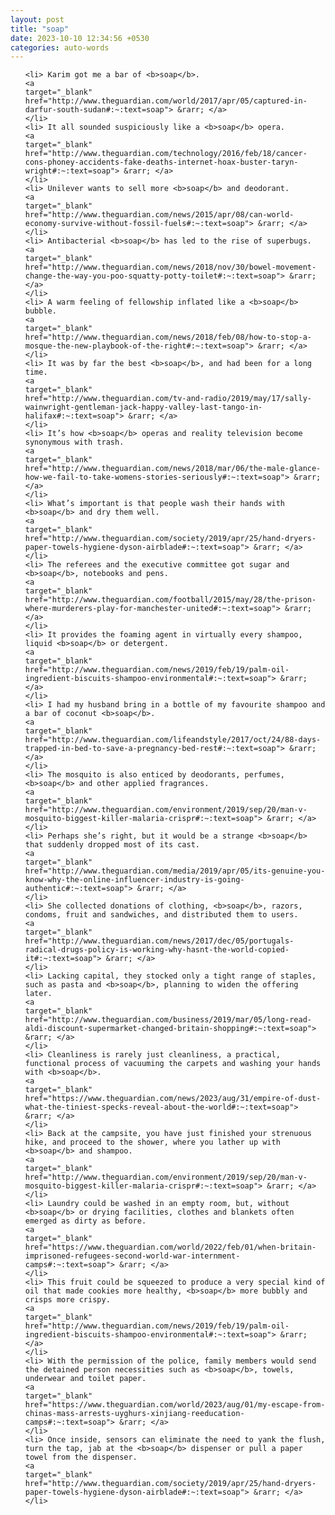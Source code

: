 ```yaml
---
layout: post
title: "soap"
date: 2023-10-10 12:34:56 +0530
categories: auto-words
---
```

<ol>

    <li> Karim got me a bar of <b>soap</b>.
    <a 
    target="_blank" 
    href="http://www.theguardian.com/world/2017/apr/05/captured-in-darfur-south-sudan#:~:text=soap"> &rarr; </a>
    </li>
    <li> It all sounded suspiciously like a <b>soap</b> opera.
    <a 
    target="_blank" 
    href="http://www.theguardian.com/technology/2016/feb/18/cancer-cons-phoney-accidents-fake-deaths-internet-hoax-buster-taryn-wright#:~:text=soap"> &rarr; </a>
    </li>
    <li> Unilever wants to sell more <b>soap</b> and deodorant.
    <a 
    target="_blank" 
    href="http://www.theguardian.com/news/2015/apr/08/can-world-economy-survive-without-fossil-fuels#:~:text=soap"> &rarr; </a>
    </li>
    <li> Antibacterial <b>soap</b> has led to the rise of superbugs.
    <a 
    target="_blank" 
    href="http://www.theguardian.com/news/2018/nov/30/bowel-movement-change-the-way-you-poo-squatty-potty-toilet#:~:text=soap"> &rarr; </a>
    </li>
    <li> A warm feeling of fellowship inflated like a <b>soap</b> bubble.
    <a 
    target="_blank" 
    href="http://www.theguardian.com/news/2018/feb/08/how-to-stop-a-mosque-the-new-playbook-of-the-right#:~:text=soap"> &rarr; </a>
    </li>
    <li> It was by far the best <b>soap</b>, and had been for a long time.
    <a 
    target="_blank" 
    href="http://www.theguardian.com/tv-and-radio/2019/may/17/sally-wainwright-gentleman-jack-happy-valley-last-tango-in-halifax#:~:text=soap"> &rarr; </a>
    </li>
    <li> It’s how <b>soap</b> operas and reality television become synonymous with trash.
    <a 
    target="_blank" 
    href="http://www.theguardian.com/news/2018/mar/06/the-male-glance-how-we-fail-to-take-womens-stories-seriously#:~:text=soap"> &rarr; </a>
    </li>
    <li> What’s important is that people wash their hands with <b>soap</b> and dry them well.
    <a 
    target="_blank" 
    href="http://www.theguardian.com/society/2019/apr/25/hand-dryers-paper-towels-hygiene-dyson-airblade#:~:text=soap"> &rarr; </a>
    </li>
    <li> The referees and the executive committee got sugar and <b>soap</b>, notebooks and pens.
    <a 
    target="_blank" 
    href="http://www.theguardian.com/football/2015/may/28/the-prison-where-murderers-play-for-manchester-united#:~:text=soap"> &rarr; </a>
    </li>
    <li> It provides the foaming agent in virtually every shampoo, liquid <b>soap</b> or detergent.
    <a 
    target="_blank" 
    href="http://www.theguardian.com/news/2019/feb/19/palm-oil-ingredient-biscuits-shampoo-environmental#:~:text=soap"> &rarr; </a>
    </li>
    <li> I had my husband bring in a bottle of my favourite shampoo and a bar of coconut <b>soap</b>.
    <a 
    target="_blank" 
    href="http://www.theguardian.com/lifeandstyle/2017/oct/24/88-days-trapped-in-bed-to-save-a-pregnancy-bed-rest#:~:text=soap"> &rarr; </a>
    </li>
    <li> The mosquito is also enticed by deodorants, perfumes, <b>soap</b> and other applied fragrances.
    <a 
    target="_blank" 
    href="http://www.theguardian.com/environment/2019/sep/20/man-v-mosquito-biggest-killer-malaria-crispr#:~:text=soap"> &rarr; </a>
    </li>
    <li> Perhaps she’s right, but it would be a strange <b>soap</b> that suddenly dropped most of its cast.
    <a 
    target="_blank" 
    href="http://www.theguardian.com/media/2019/apr/05/its-genuine-you-know-why-the-online-influencer-industry-is-going-authentic#:~:text=soap"> &rarr; </a>
    </li>
    <li> She collected donations of clothing, <b>soap</b>, razors, condoms, fruit and sandwiches, and distributed them to users.
    <a 
    target="_blank" 
    href="http://www.theguardian.com/news/2017/dec/05/portugals-radical-drugs-policy-is-working-why-hasnt-the-world-copied-it#:~:text=soap"> &rarr; </a>
    </li>
    <li> Lacking capital, they stocked only a tight range of staples, such as pasta and <b>soap</b>, planning to widen the offering later.
    <a 
    target="_blank" 
    href="http://www.theguardian.com/business/2019/mar/05/long-read-aldi-discount-supermarket-changed-britain-shopping#:~:text=soap"> &rarr; </a>
    </li>
    <li> Cleanliness is rarely just cleanliness, a practical, functional process of vacuuming the carpets and washing your hands with <b>soap</b>.
    <a 
    target="_blank" 
    href="https://www.theguardian.com/news/2023/aug/31/empire-of-dust-what-the-tiniest-specks-reveal-about-the-world#:~:text=soap"> &rarr; </a>
    </li>
    <li> Back at the campsite, you have just finished your strenuous hike, and proceed to the shower, where you lather up with <b>soap</b> and shampoo.
    <a 
    target="_blank" 
    href="http://www.theguardian.com/environment/2019/sep/20/man-v-mosquito-biggest-killer-malaria-crispr#:~:text=soap"> &rarr; </a>
    </li>
    <li> Laundry could be washed in an empty room, but, without <b>soap</b> or drying facilities, clothes and blankets often emerged as dirty as before.
    <a 
    target="_blank" 
    href="https://www.theguardian.com/world/2022/feb/01/when-britain-imprisoned-refugees-second-world-war-internment-camps#:~:text=soap"> &rarr; </a>
    </li>
    <li> This fruit could be squeezed to produce a very special kind of oil that made cookies more healthy, <b>soap</b> more bubbly and crisps more crispy.
    <a 
    target="_blank" 
    href="http://www.theguardian.com/news/2019/feb/19/palm-oil-ingredient-biscuits-shampoo-environmental#:~:text=soap"> &rarr; </a>
    </li>
    <li> With the permission of the police, family members would send the detained person necessities such as <b>soap</b>, towels, underwear and toilet paper.
    <a 
    target="_blank" 
    href="https://www.theguardian.com/world/2023/aug/01/my-escape-from-chinas-mass-arrests-uyghurs-xinjiang-reeducation-camps#:~:text=soap"> &rarr; </a>
    </li>
    <li> Once inside, sensors can eliminate the need to yank the flush, turn the tap, jab at the <b>soap</b> dispenser or pull a paper towel from the dispenser.
    <a 
    target="_blank" 
    href="http://www.theguardian.com/society/2019/apr/25/hand-dryers-paper-towels-hygiene-dyson-airblade#:~:text=soap"> &rarr; </a>
    </li>